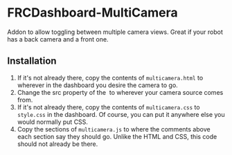# FRCDashboard-MultiCamera
Addon to allow toggling between multiple camera views. Great if your robot has a back camera and a front one.

## Installation
1. If it's not already there, copy the contents of `multicamera.html` to wherever in the dashboard you desire the camera to go.
2. Change the src property of the <img> to wherever your camera source comes from.
3. If it's not already there, copy the contents of `multicamera.css` to `style.css` in the dashboard. Of course, you can put it anywhere else you would normally put CSS.
4. Copy the sections of `multicamera.js` to where the comments above each section say they should go. Unlike the HTML and CSS, this code should not already be there.